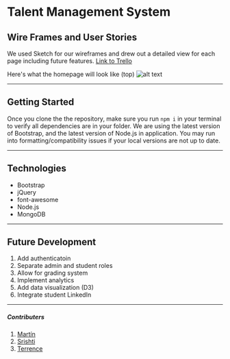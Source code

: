 # Talent Management System

## Wire Frames and User Stories
We used Sketch for our wireframes and drew out a detailed view for each page including future features.
[Link to Trello](https://trello.com/b/44xin9Eo/shred-x "Shred-X Trello Page")

Here's what the homepage will look like (top)
![alt text](/assets/images/homepage.jpg)
***

## Getting Started
Once you clone the the repository, make sure you run `npm i` in your terminal to verify all dependencies are in your folder.
We are using the latest version of Bootstrap, and the latest version of Node.js in application. You may run into formatting/compatibility issues if your local versions are not up to date.
***

## Technologies
* Bootstrap
* jQuery
* font-awesome
* Node.js
* MongoDB
***

## Future Development
1. Add authenticatoin
2. Separate admin and student roles
4. Allow for grading system
3. Implement analytics
4. Add data visualization (D3)
5. Integrate student LinkedIn

***

##### Contributers
1. [Martín](https://github.com/mvargasvega)
2. [Srishti](https://github.com/SrishtiSehtia)
3. [Terrence](https://github.com/search?utf8=%E2%9C%93&q=ttime110&type=)
